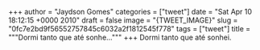 
+++
author = "Jaydson Gomes"
categories = ["tweet"]
date = "Sat Apr 10 18:12:15 +0000 2010"
draft = false
image = "{TWEET_IMAGE}"
slug = "0fc7e2bd9f56552757845c6032a2f1812545f778"
tags = ["tweet"]
title = """Dormi tanto que até sonhe..."""
+++
Dormi tanto que até sonhei.
